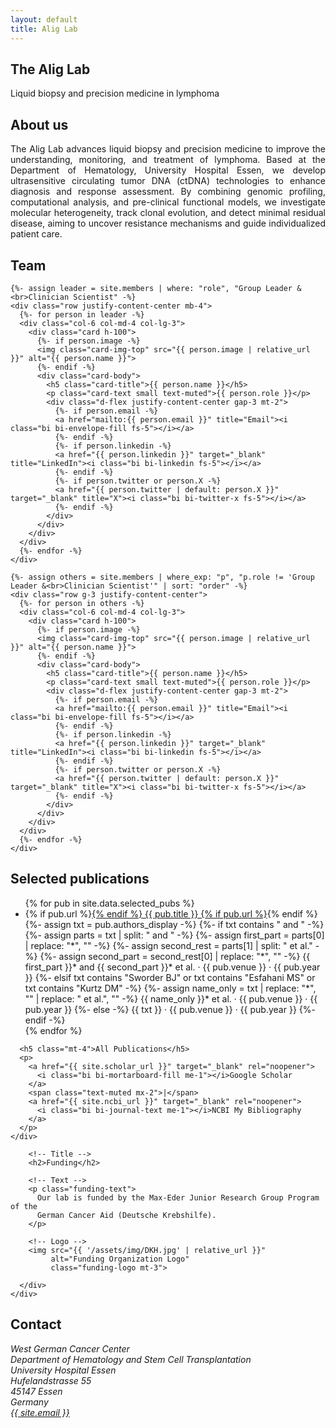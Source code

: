 ```yaml
---
layout: default
title: Alig Lab
---
```


<section class="hero">
  <div class="hero-inner">
    <h1>The Alig Lab</h1>
    <p>Liquid biopsy and precision medicine in lymphoma</p>
  </div>
</section>

<section id="about" class="py-5">
  <div class="container">
    <div class="row justify-content-center">
      <div class="col-lg-9">
        <h2 class="text-center">About us</h2>
        <p class="mt-4" style="text-align: justify;">
          The Alig Lab advances liquid biopsy and precision medicine to improve the understanding, monitoring, and treatment of lymphoma. Based at the Department of Hematology, University Hospital Essen, we develop ultrasensitive circulating tumor DNA (ctDNA) technologies to enhance diagnosis and response assessment. By combining genomic profiling, computational analysis, and pre-clinical functional models, we investigate molecular heterogeneity, track clonal evolution, and detect minimal residual disease, aiming to uncover resistance mechanisms and guide individualized patient care.
        </p>
      </div>
    </div>
  </div>
</section>

<section id="team" class="py-5 bg-body">
  <div class="container text-center">
    <h2>Team</h2>

    {%- assign leader = site.members | where: "role", "Group Leader &<br>Clinician Scientist" -%}
    <div class="row justify-content-center mb-4">
      {%- for person in leader -%}
      <div class="col-6 col-md-4 col-lg-3">
        <div class="card h-100">
          {%- if person.image -%}
          <img class="card-img-top" src="{{ person.image | relative_url }}" alt="{{ person.name }}">
          {%- endif -%}
          <div class="card-body">
            <h5 class="card-title">{{ person.name }}</h5>
            <p class="card-text small text-muted">{{ person.role }}</p>
            <div class="d-flex justify-content-center gap-3 mt-2">
              {%- if person.email -%}
              <a href="mailto:{{ person.email }}" title="Email"><i class="bi bi-envelope-fill fs-5"></i></a>
              {%- endif -%}
              {%- if person.linkedin -%}
              <a href="{{ person.linkedin }}" target="_blank" title="LinkedIn"><i class="bi bi-linkedin fs-5"></i></a>
              {%- endif -%}
              {%- if person.twitter or person.X -%}
              <a href="{{ person.twitter | default: person.X }}" target="_blank" title="X"><i class="bi bi-twitter-x fs-5"></i></a>
              {%- endif -%}
            </div>
          </div>
        </div>
      </div>
      {%- endfor -%}
    </div>

    {%- assign others = site.members | where_exp: "p", "p.role != 'Group Leader &<br>Clinician Scientist'" | sort: "order" -%}
    <div class="row g-3 justify-content-center">
      {%- for person in others -%}
      <div class="col-6 col-md-4 col-lg-3">
        <div class="card h-100">
          {%- if person.image -%}
          <img class="card-img-top" src="{{ person.image | relative_url }}" alt="{{ person.name }}">
          {%- endif -%}
          <div class="card-body">
            <h5 class="card-title">{{ person.name }}</h5>
            <p class="card-text small text-muted">{{ person.role }}</p>
            <div class="d-flex justify-content-center gap-3 mt-2">
              {%- if person.email -%}
              <a href="mailto:{{ person.email }}" title="Email"><i class="bi bi-envelope-fill fs-5"></i></a>
              {%- endif -%}
              {%- if person.linkedin -%}
              <a href="{{ person.linkedin }}" target="_blank" title="LinkedIn"><i class="bi bi-linkedin fs-5"></i></a>
              {%- endif -%}
              {%- if person.twitter or person.X -%}
              <a href="{{ person.twitter | default: person.X }}" target="_blank" title="X"><i class="bi bi-twitter-x fs-5"></i></a>
              {%- endif -%}
            </div>
          </div>
        </div>
      </div>
      {%- endfor -%}
    </div>
  </div>
</section>

<section id="publications" class="py-5">
  <div class="container">
    <div class="row justify-content-start">
      <div class="col-lg-9 offset-lg-1">
        <h2>Selected publications</h2>
        <ul class="list-unstyled">
          {% for pub in site.data.selected_pubs %}
          <li class="mb-3">
            {% if pub.url %}<a href="{{ pub.url }}" target="_blank" rel="noopener">{% endif %}
              {{ pub.title }}
            {% if pub.url %}</a>{% endif %}
            <div class="small text-muted">
              {%- assign txt = pub.authors_display -%}
              {%- if txt contains " and " -%}
                {%- assign parts = txt | split: " and " -%}
                {%- assign first_part = parts[0] | replace: "*", "" -%}
                {%- assign second_rest = parts[1] | split: " et al." -%}
                {%- assign second_part = second_rest[0] | replace: "*", "" -%}
                {{ first_part }}* and {{ second_part }}* et al. · {{ pub.venue }} · {{ pub.year }}
              {%- elsif txt contains "Sworder BJ" or txt contains "Esfahani MS" or txt contains "Kurtz DM" -%}
                {%- assign name_only = txt | replace: "*", "" | replace: " et al.", "" -%}
                {{ name_only }}* et al. · {{ pub.venue }} · {{ pub.year }}
              {%- else -%}
                {{ txt }} · {{ pub.venue }} · {{ pub.year }}
              {%- endif -%}
            </div>
          </li>
          {% endfor %}
        </ul>

      <h5 class="mt-4">All Publications</h5>
      <p>
        <a href="{{ site.scholar_url }}" target="_blank" rel="noopener">
          <i class="bi bi-mortarboard-fill me-1"></i>Google Scholar
        </a>
        <span class="text-muted mx-2">|</span>
        <a href="{{ site.ncbi_url }}" target="_blank" rel="noopener">
          <i class="bi bi-journal-text me-1"></i>NCBI My Bibliography
        </a>
      </p>
    </div>
  </div>
  </div>
</section>


<section id="funding" class="py-5">
  <div class="container">
    <div class="row justify-content-start">
      <div class="col-lg-10 offset-lg-1">

        <!-- Title -->
        <h2>Funding</h2>

        <!-- Text -->
        <p class="funding-text">
          Our lab is funded by the Max-Eder Junior Research Group Program of the 
          German Cancer Aid (Deutsche Krebshilfe).
        </p>

        <!-- Logo -->
        <img src="{{ '/assets/img/DKH.jpg' | relative_url }}"
             alt="Funding Organization Logo"
             class="funding-logo mt-3">

      </div>
    </div>
  </div>
</section>










<section id="contact" class="py-5">
  <div class="container">
    <div class="row justify-content-start">
      <div class="col-lg-9 offset-lg-1">
        <h2>Contact</h2>
        <address class="mb-3">
          West German Cancer Center<br>
          Department of Hematology and Stem Cell Transplantation<br>
          University Hospital Essen<br>
          Hufelandstrasse 55<br>
          45147 Essen<br>
          Germany<br>
          <a href="mailto:{{ site.email }}">{{ site.email }}</a>
        </address>
      </div>
    </div>
  </div>
</section>

